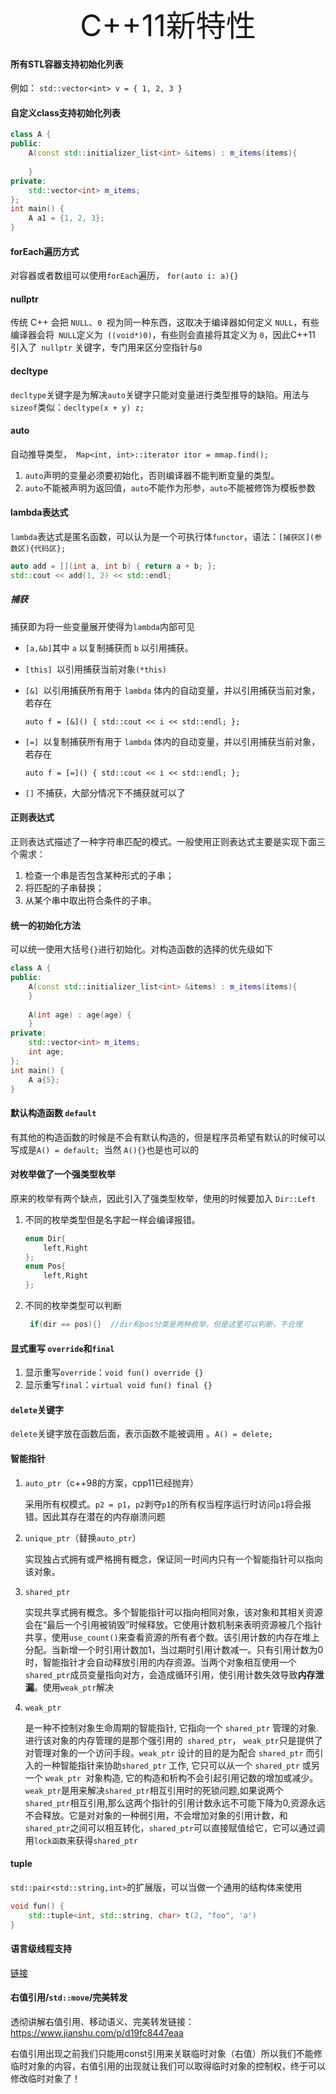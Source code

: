 <center><font size = 45>C++11新特性</font></center>

#### 所有STL容器支持初始化列表

例如： `std::vector<int> v = { 1, 2, 3 }`



#### 自定义class支持初始化列表

```c++
class A {
public:
    A(const std::initializer_list<int> &items) : m_items(items){
        
    }
private:
    std::vector<int> m_items;
};
int main() {
    A a1 = {1, 2, 3};
}
```



#### forEach遍历方式

对容器或者数组可以使用`forEach`遍历， `for(auto i: a){}`



#### nullptr

传统 C++ 会把 `NULL`、`0 `视为同一种东西，这取决于编译器如何定义 `NULL`，有些编译器会将` NULL`定义为` ((void*)0)`，有些则会直接将其定义为 `0`，因此C++11 引入了` nullptr` 关键字，专门用来区分空指针与`0`



#### decltype

`decltype`关键字是为解决`auto`关键字只能对变量进行类型推导的缺陷。用法与`sizeof`类似：`decltype(x + y) z;`



#### auto

 自动推导类型，` Map<int, int>::iterator itor = mmap.find();`

1. `auto`声明的变量必须要初始化，否则编译器不能判断变量的类型。
2. `auto`不能被声明为返回值，`auto`不能作为形参，`auto`不能被修饰为模板参数



#### lambda表达式

`lambda`表达式是匿名函数，可以认为是一个可执行体`functor`，语法：`[捕获区](参数区){代码区};`

```c++
auto add = [](int a, int b) { return a + b; };
std::cout << add(1, 2) << std::endl; 
```

##### 捕获

捕获即为将一些变量展开使得为`lambda`内部可见 

- `[a,&b]`其中 `a` 以复制捕获而 `b` 以引用捕获。

- `[this] `以引用捕获当前对象`(*this)`

- `[&] `以引用捕获所有用于 `lambda` 体内的自动变量，并以引用捕获当前对象，若存在

   `auto f = [&]() { std::cout << i << std::endl; }; `

- `[=] `以复制捕获所有用于 `lambda` 体内的自动变量，并以引用捕获当前对象，若存在

   `auto f = [=]() { std::cout << i << std::endl; }; `

- `[]` 不捕获，大部分情况下不捕获就可以了



#### 正则表达式

正则表达式描述了一种字符串匹配的模式。一般使用正则表达式主要是实现下面三个需求： 

1. 检查一个串是否包含某种形式的子串； 
2. 将匹配的子串替换；
3. 从某个串中取出符合条件的子串。

  

#### 统一的初始化方法       

可以统一使用大括号`{}`进行初始化。对构造函数的选择的优先级如下

```c++
class A {
public:
    A(const std::initializer_list<int> &items) : m_items(items){
    }
    
    A(int age) : age(age) {
    }
private:
    std::vector<int> m_items;
    int age;
};
int main() {
    A a{5};
}
```



#### 默认构造函数 `default`

有其他的构造函数的时候是不会有默认构造的，但是程序员希望有默认的时候可以写成是`A() = default; `当然 `A(){}`也是也可以的



#### 对枚举做了一个强类型枚举 

原来的枚举有两个缺点，因此引入了强类型枚举，使用的时候要加入 `Dir::Left`

1. 不同的枚举类型但是名字起一样会编译报错。

   ```c++
   enum Dir{
       left,Right
   };
   enum Pos{
       left,Right
   };
   ```

2. 不同的枚举类型可以判断

   ```c++
    if(dir == pos){}  //dir和pos分类是两种枚举，但是这里可以判断，不合理
   ```



#### 显式重写 `override`和`final`

1. 显示重写`override`：`void fun() override {}`
2. 显示重写`final`：`virtual void fun() final {}`



#### `delete`关键字

`delete`关键字放在函数后面，表示函数不能被调用 。`A() = delete;`



#### 智能指针

1. `auto_ptr`（c++98的方案，cpp11已经抛弃）

   采用所有权模式。`p2 = p1`，`p2`剥夺`p1`的所有权当程序运行时访问`p1`将会报错。因此其存在潜在的内存崩溃问题

2. `unique_ptr`（替换`auto_ptr`）

   实现独占式拥有或严格拥有概念，保证同一时间内只有一个智能指针可以指向该对象。

3. `shared_ptr`

   实现共享式拥有概念。多个智能指针可以指向相同对象，该对象和其相关资源会在“最后一个引用被销毁”时候释放。它使用计数机制来表明资源被几个指针共享，使用`use_count()`来查看资源的所有者个数。该引用计数的内存在堆上分配。当新增一个时引用计数加1，当过期时引用计数减一。只有引用计数为0时，智能指针才会自动释放引用的内存资源。当两个对象相互使用一个`shared_ptr`成员变量指向对方，会造成循环引用，使引用计数失效导致**内存泄漏**。使用`weak_ptr`解决

4. `weak_ptr`

   是一种不控制对象生命周期的智能指针, 它指向一个 `shared_ptr` 管理的对象. 进行该对象的内存管理的是那个强引用的` shared_ptr`， `weak_ptr`只是提供了对管理对象的一个访问手段。`weak_ptr` 设计的目的是为配合 `shared_ptr` 而引入的一种智能指针来协助`shared_ptr` 工作, 它只可以从一个 `shared_ptr` 或另一个 `weak_ptr `对象构造, 它的构造和析构不会引起引用记数的增加或减少。`weak_ptr`是用来解决`shared_ptr`相互引用时的死锁问题,如果说两个`shared_ptr`相互引用,那么这两个指针的引用计数永远不可能下降为0,资源永远不会释放。它是对对象的一种弱引用，不会增加对象的引用计数，和`shared_ptr`之间可以相互转化，`shared_ptr`可以直接赋值给它，它可以通过调用`lock函数`来获得`shared_ptr`



#### tuple

`std::pair<std::string,int>`的扩展版，可以当做一个通用的结构体来使用

```c++
void fun() {
    std::tuple<int, std::string, char> t(2, "foo", 'a')
}
```



#### 语言级线程支持

[链接](./c++parallel)



#### 右值引用/`std::move`/完美转发

透彻讲解右值引用、移动语义、完美转发链接：https://www.jianshu.com/p/d19fc8447eaa

右值引用出现之前我们只能用const引用来关联临时对象（右值）所以我们不能修临时对象的内容，右值引用的出现就让我们可以取得临时对象的控制权，终于可以修改临时对象了！



